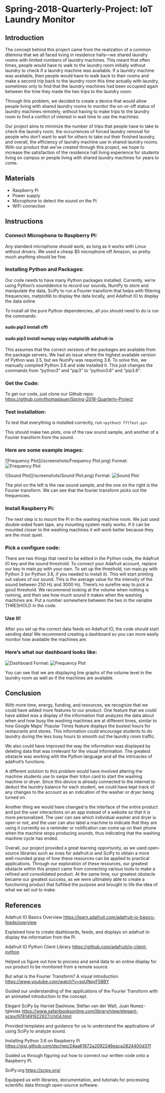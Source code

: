 # Spring-2018-Quarterly-Project: IoT Laundry Monitor

## Introduction

The concept behind this project came from the realization of a common dilemma that we all faced living in residence halls—we shared laundry rooms with limited numbers of laundry machines. This meant that often times, people would have to walk to the laundry room initially without laundry to check if a laundry machine was available. If a laundry machine was available, then people would have to walk back to their rooms and make a second trip back to the laundry room this time actually with laundry, sometimes only to find that the laundry machines had been occupied again between the time they made the two trips to the laundry room.

Through this problem, we decided to create a device that would allow people living with shared laundry rooms to monitor the on-or-off status of laundry machines remotely, without having to make trips to the laundry room to find a conflict of interest in wait time to use the machines.

Our project aims to minimize the number of trips that people have to take to check the laundry room, the occurrences of forced laundry removal for people who don’t want to wait for others to take out their finished laundry, and overall, the efficiency of laundry machine use in shared laundry rooms. With our product that we’ve created through this project, we hope to increase the satisfaction of the residence hall living experience for students living on campus or people living with shared laundry machines for years to come.

## Materials

* Raspberry Pi
* Power supply
* Microphone to detect the sound on the Pi
* WiFi connection

## Instructions

### Connect Microphone to Raspberry PI:

Any standard microphone should work, as long as it works with Linux without drivers. We used a cheap $5 microphone off Amazon, so pretty much anything should be fine. 


### Installing Python and Packages:

Our code needs to have many Python packages installed. Currently, we’re using Python’s sounddevice to record our sounds, NumPy to store and manipulate the data, SciPy to run a Fourier transform that helps with filtering frequencies, matplotlib to display the data locally, and Adafruit IO to display the data online

To install all the pure Python dependencies, all you should need to do is run the commands:

#### sudo pip3 install cffi
#### sudo pip3 install numpy scipy matplotlib adafruit-io

This assumes that the correct versions of the packages are available from the package servers. We had an issue where the highest available version of Python was 3.5, but we NumPy was requiring 3.6. To solve this, we manually compiled Python 3.6 and side installed it. This just changes the commands from “python3” and “pip3” to “python3.6” and “pip3.6”. 


### Get the Code:

To get our code, just clone our Github repo:
https://github.com/thomaslauer/Spring-2018-Quarterly-Project



### Test installation:

To test that everything is installed correctly, run `<python3 fftTest.py>`

This should make two plots, one of the raw sound sample, and another of a Fourier transform from the sound.

### Here are some example images:

![Frequency Plot](/screenshots/Frequency Plot.png)
Format: ![Frequency Plot](https://github.com/thomaslauer/Spring-2018-Quarterly-Project/blob/master/screenshots/Frequency%20Plot.png)

![Sound Plot](/screenshots/Sound Plot.png)
Format: ![Sound Plot](https://github.com/thomaslauer/Spring-2018-Quarterly-Project/blob/master/screenshots/Sound%20Plot.png)

The plot on the left is the raw sound sample, and the one on the right is the Fourier transform. We can see that the fourier transform picks out the frequencies.

### Install Raspberry Pi:

The next step is to mount the Pi in the washing machine room. We just used double-sided foam tape, any mounting system really works. If it can be mounted closer to the washing machines it will work better because they are the most quiet.

### Pick a configure code:

There are two things that need to be edited in the Python code, the Adafruit IO key and the sound threshold. To connect your Adafruit account, replace our key in main.py with your own. To set up the threshold, run main.py with Python 3 (or Python 3.6, if you needed to install it). This will start printing out values of our sound. This is the average value for the intensity of the sound between 250 Hz and 3000 Hz. There’s no surefire way to pick a good threshold. We recommend looking at the volume when nothing is running, and then see how much sound it makes when the washing machines are. Put a number somewhere between the two in the variable THRESHOLD in the code. 


### Use it!

After you set up the correct data feeds on Adafruit IO, the code should start sending data! We recommend creating a dashboard so you can more easily monitor how available the machines are. 

### Here’s what our dashboard looks like:

![Dashboard](/screenshots/Dashbord.png)
Format: ![Frequency Plot](https://github.com/thomaslauer/Spring-2018-Quarterly-Project/blob/master/screenshots/Dashboard.png)

You can see that we are displaying line graphs of the volume level in the laundry room as well as if the machines are available.

## Conclusion

With more time, energy, funding, and resources, we recognize that we could have added more features to our product. One feature that we could have added was a display of the information that analyzes the data about when and how busy the washing machines are at different times, similar to how Google Maps’ Popular Times feature displays the busiest hours for restaurants and stores. This information could encourage students to do laundry during the less busy hours to smooth out the laundry room traffic.

We also could have improved the way the information was displayed by deleting data that was irrelevant for the visual information. The greatest obstacle was working with the Python language and all the intricacies of adafruit’s functions.

A different solution to this problem would have involved altering the machine students use to swipe their triton card to start the washing machine or dryer. Since this device is already connected to the internet to deduct the laundry balance for each student, we could have kept track of any changes to the account as an indication of the washer or dryer being turned on.

Another thing we would have changed is the interface of the entire product and put the user interactions on an app instead of a website so that it is more personalized. The user can see which individual washer and dryer is open or not, and the user can also label a machine to indicate that they are using it currently so a reminder or notification can come up on their phone when the machine stops producing sounds, thus indicating that the washing machine cycle has ended.

Overall, our project provided a great learning opportunity, as we used open-source libraries such as ones for adafruit.io and SciPy to obtain a more well-rounded grasp of how these resources can be applied to practical applications. Through our exploration of these resources, our greatest obstacle within this project came from connecting various tools to make a refined and consolidated product. At the same time, our greatest obstacle became our greatest success, as we were ultimately able to create a functioning product that fulfilled the purpose and brought to life the idea of what we set out to make.


## References

Adafruit IO Basics Overview
https://learn.adafruit.com/adafruit-io-basics-feeds/overview

Explained how to create dashboards, feeds, and displays on adafruit to display the information from the Pi.


Adafruit IO Python Client Library
https://github.com/adafruit/io-client-python

Helped us figure out how to process and send data to an online display for our product to be monitored from a remote source.


But what is the Fourier Transform? A visual introduction.
https://www.youtube.com/watch?v=spUNpyF58BY

Guided our understanding of the applications of the Fourier Transform with an animated introduction to the concept.


Elegant SciPy by Harriet Dashnow, Stéfan van der Walt, Juan Nunez-Iglesias
https://www.safaribooksonline.com/library/view/elegant-scipy/9781491922927/ch04.html

Provided templates and guidance for us to understand the applications of using SciPy to analyze sound.


Installing Python 3.6 on Raspberry Pi
https://gist.github.com/dschep/24aa61672a2092246eaca2824400d37f

Guided us through figuring out how to connect our written code onto a Raspberry Pi.


SciPy.org
https://scipy.org/

Equipped us with libraries, documentation, and tutorials for processing scientific data through open-source software.


